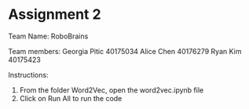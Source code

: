 # Assignment 2

Team Name: RoboBrains

Team members:
Georgia Pitic 40175034
Alice Chen 40176279
Ryan Kim 40175423


Instructions:
1. From the folder Word2Vec, open the word2vec.ipynb file
2. Click on Run All to run the code
